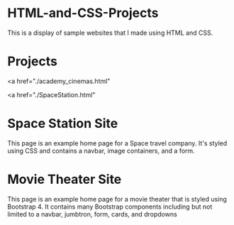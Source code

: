 # HTML-and-CSS-Projects
This is a display of sample websites that I made using HTML and CSS.

# Projects
<a href="./academy_cinemas.html"

<a href="./SpaceStation.html"   

# Space Station Site

This page is an example home page for a Space travel company. It's styled using CSS and contains a navbar, image containers, and a form.

# Movie Theater Site

This page is an example home page for a movie theater that is styled using Bootstrap 4. It contains many Bootstrap components including but not limited to a navbar, jumbtron, form, cards, and dropdowns
